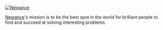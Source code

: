 [![Newance](/images/sponsors/newance.png)](https://newance.co)

[Newance](https://www.newance.co/)'s mission is to be the best spot in the
world for brilliant people to find and succeed at solving interesting
problems.
